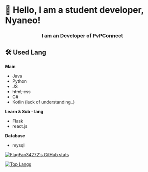 # 👋 Hello, I am a student developer, Nyaneo!

<h3 align="center">I am an Developer of PvPConnect</h3>
   
## 🛠 Used Lang

**Main**
- Java
- Python
- JS
- ~~html, css~~
- C#
- Kotlin (lack of understanding..)
    

**Learn & Sub - lang**
- Flask
- react.js

**Database**
- mysql


[![FlagFan34272's GitHub stats](https://github-readme-stats.vercel.app/api?username=FlagFan34272)](https://github.com/anuraghazra/github-readme-stats)


[![Top Langs](https://github-readme-stats.vercel.app/api/top-langs/?username=FlagFan34272)](https://github.com/FlagFan34272)
